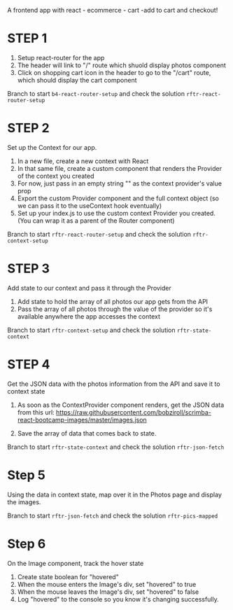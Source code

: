 A frontend app with react - ecommerce - cart -add to cart and checkout!

# STEP 1 

1)  Setup react-router for the app
2) The header will link to "/" route which shuold display photos component
3) Click on shopping cart icon in the header to go to the "/cart" route, which should display the cart component

Branch to start `b4-react-router-setup` and check the solution `rftr-react-router-setup`    

# STEP 2

Set up the Context for our app.

1. In a new file, create a new context with React
2. In that same file, create a custom component that renders the Provider of the context you created
3. For now, just pass in an empty string "" as the context provider's value prop
4. Export the custom Provider component and the full context object (so we can pass it to the useContext hook eventually)
5. Set up your index.js to use the custom context Provider you created. (You can wrap it as a parent of the Router component)

Branch to start `rftr-react-router-setup`  and check the solution `rftr-context-setup`

# STEP 3

Add state to our context and pass it through the Provider

1. Add state to hold the array of all photos our app gets from the API
2. Pass the array of all photos through the value of the provider so it's available anywhere the app accesses the context


Branch to start `rftr-context-setup`  and check the solution `rftr-state-context`

# STEP 4

Get the JSON data with the photos information from the API and save it to context state

1. As soon as the ContextProvider component renders, get the JSON data from this url: 
https://raw.githubusercontent.com/bobziroll/scrimba-react-bootcamp-images/master/images.json

2. Save the array of data that comes back to state.

Branch to start `rftr-state-context` and check the solution `rftr-json-fetch`

# Step 5

Using the data in context state, map over it in the Photos page and display the images.

Branch to start `rftr-json-fetch` and check the solution
`rftr-pics-mapped` 

# Step 6

On the Image component, track the hover state

1. Create state boolean for "hovered"
2. When the mouse enters the Image's div, set "hovered" to true
3. When the mouse leaves the Image's div, set "hovered" to false
4. Log "hovered" to the console so you know it's changing successfully.

